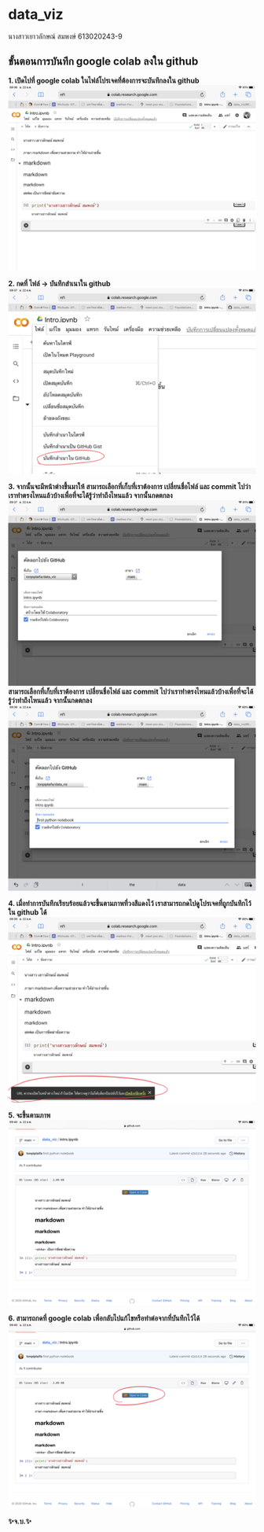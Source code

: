 # data_viz

นางสาวเยาวลักษณ์ สมพงษ์ 613020243-9

## ขั้นตอนการบันทึก google colab ลงใน github

**1. เปิดไปที่ google colab ในไฟล์โปรเจคที่ต้องการจะบันทึกลงใน github**
![46F617F0-3C52-46C6-B762-7E56740DB58F](46F617F0-3C52-46C6-B762-7E56740DB58F.png)

**2. กดที่ ไฟล์ -> บันทึกสำเนาใน github**
![9634F61F-44A3-43C8-B650-BF7677EE117C](9634F61F-44A3-43C8-B650-BF7677EE117C.jpeg)

**3. จากนั้นจะมีหน้าต่างขึ้นมาให้ สามารถเลือกที่เก็บที่เราต้องการ เปลี่ยนชื่อไฟล์ และ commit ไปว่าเราทำตรงไหนแล้วบ้างเพื่อที่จะได้รู้ว่าทำถึงไหนแล้ว จากนั้นกดตกลง**
![DC019B3D-53A5-4ADB-A028-51384F85CD5F](DC019B3D-53A5-4ADB-A028-51384F85CD5F.png)
**สามารถเลือกที่เก็บที่เราต้องการ เปลี่ยนชื่อไฟล์ และ commit ไปว่าเราทำตรงไหนแล้วบ้างเพื่อที่จะได้รู้ว่าทำถึงไหนแล้ว จากนั้นกดตกลง**
![1B00C0D4-D1AB-4227-A5D5-069DB9287412](1B00C0D4-D1AB-4227-A5D5-069DB9287412.png)

**4. เมื่อทำการบันทึกเรียบร้อยแล้วจะขึ้นตามภาพที่วงสีแดงไว้ เราสามารถกดไปดูโปรเจคที่ถูกบันทึกไว้ใน github ได้**
![3D33F12E-8CF2-43F1-B7E5-EAF7015C4BBD](3D33F12E-8CF2-43F1-B7E5-EAF7015C4BBD.jpeg)

**5. จะขึ้นตามภาพ**
![53E9AAE2-2E83-47E2-9601-B3BA845BDCD3](53E9AAE2-2E83-47E2-9601-B3BA845BDCD3.png)

**6. สามารถกดที่ google colab เพื่อกลับไปแก้ไขหรือทำต่อจากที่บันทึกไว้ได้**
![C764180A-831F-4254-832C-C1C0FD1B897A](C764180A-831F-4254-832C-C1C0FD1B897A.jpeg)
                  
                  
                  
 **✨จ.บ.✨**


